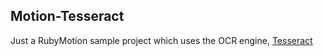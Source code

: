 Motion-Tesseract
-

Just a RubyMotion sample project which uses the OCR engine, [Tesseract](https://code.google.com/p/tesseract-ocr/)

